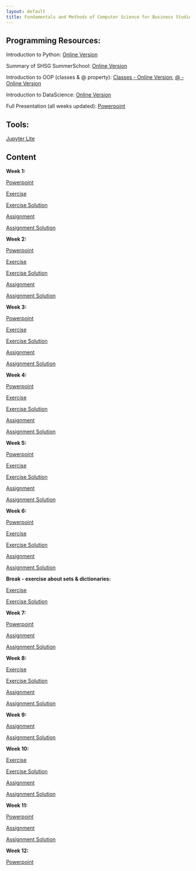 ```yaml
---
layout: default
title: Fundamentals and Methods of Computer Science for Business Studies - Exercises, Group 3
---
```



## Programming Resources:

Introduction to Python: [Online Version](https://dombbb.github.io/cs-hs22/lab?path=repetition%2FGMI+2022+-+Introduction+to+Python.ipynb)

Summary of SHSG SummerSchool: [Online Version](https://dombbb.github.io/cs-hs22/lab?path=repetition%2FSummerSchool2022.ipynb)

Introduction to OOP (classes & @ property): [Classes - Online Version](https://dombbb.github.io/cs-hs22/lab?path=repetition%2Foop.ipynb), [@ - Online Version](https://dombbb.github.io/cs-hs22/lab?path=repetition%2F%40property.ipynb)

Introduction to DataScience: [Online Version](https://dombbb.github.io/cs-hs22/lab?path=repetition%2FGMI+2022+-+Data+Science.ipynb)

Full Presentation (all weeks updated): [Powerpoint](https://view.officeapps.live.com/op/view.aspx?src=https://dombbb.github.io/presentation/Presentation.pptx)
    

## Tools:

[Jupyter Lite](https://dombbb.github.io/cs-hs22)


## Content

**Week 1:**

[Powerpoint](https://view.officeapps.live.com/op/view.aspx?src=https://dombbb.github.io/presentation/Presentation_W1.pptx)

[Exercise](https://dombbb.github.io/cs-hs22/lab?path=weekly%2FWeek1.ipynb)

[Exercise Solution](https://dombbb.github.io/cs-hs22/lab?path=weekly%2FWeek1_Solution.ipynb)

[Assignment](https://dombbb.github.io/cs-hs22/lab?path=assignments%2FAssignment_01.ipynb)

[Assignment Solution](https://dombbb.github.io/cs-hs22/lab?path=assignments%2FAssignment_01_Solution.ipynb)

**Week 2:**

[Powerpoint](https://view.officeapps.live.com/op/view.aspx?src=https://dombbb.github.io/presentation/Presentation_W2.pptx)

[Exercise](https://dombbb.github.io/cs-hs22/lab?path=weekly%2FWeek2.ipynb)

[Exercise Solution](https://dombbb.github.io/cs-hs22/lab?path=weekly%2FWeek2_Solution.ipynb)

[Assignment](https://dombbb.github.io/cs-hs22/lab?path=assignments%2FAssignment_02.ipynb)

[Assignment Solution](https://dombbb.github.io/cs-hs22/lab?path=assignments%2FAssignment_02_Solution.ipynb)

**Week 3:**

[Powerpoint](https://view.officeapps.live.com/op/view.aspx?src=https://dombbb.github.io/presentation/Presentation_W3.pptx)

[Exercise](https://dombbb.github.io/cs-hs22/lab?path=weekly%2FWeek3.ipynb)

[Exercise Solution](https://dombbb.github.io/cs-hs22/lab?path=weekly%2FWeek3_Solution.ipynb)

[Assignment](https://dombbb.github.io/cs-hs22/lab?path=assignments%2FAssignment_03.ipynb)

[Assignment Solution](https://dombbb.github.io/cs-hs22/lab?path=assignments%2FAssignment_03_Solution.ipynb)

**Week 4:**

[Powerpoint](https://view.officeapps.live.com/op/view.aspx?src=https://dombbb.github.io/presentation/Presentation_W4.pptx)

[Exercise](https://dombbb.github.io/cs-hs22/lab?path=weekly%2FWeek4.ipynb)

[Exercise Solution](https://dombbb.github.io/cs-hs22/lab?path=weekly%2FWeek4_Solution.ipynb)

[Assignment](https://dombbb.github.io/cs-hs22/lab?path=assignments%2FAssignment_04.ipynb)

[Assignment Solution](https://dombbb.github.io/cs-hs22/lab?path=assignments%2FAssignment_04_Solution.ipynb)

**Week 5:**

[Powerpoint](https://view.officeapps.live.com/op/view.aspx?src=https://dombbb.github.io/presentation/Presentation_W5.pptx)

[Exercise](https://dombbb.github.io/cs-hs22/lab?path=weekly%2FWeek5.ipynb)

[Exercise Solution](https://dombbb.github.io/cs-hs22/lab?path=weekly%2FWeek5_Solution.ipynb)

[Assignment](https://dombbb.github.io/cs-hs22/lab?path=assignments%2FAssignment_05.ipynb)

[Assignment Solution](https://dombbb.github.io/cs-hs22/lab?path=assignments%2FAssignment_05_Solution.ipynb)

**Week 6:**

[Powerpoint](https://view.officeapps.live.com/op/view.aspx?src=https://dombbb.github.io/presentation/Presentation_W6.pptx)

[Exercise](https://dombbb.github.io/cs-hs22/lab?path=weekly%2FWeek6.ipynb)

[Exercise Solution](https://dombbb.github.io/cs-hs22/lab?path=weekly%2FWeek6_Solution.ipynb)

[Assignment](https://dombbb.github.io/cs-hs22/lab?path=assignments%2FAssignment_06.ipynb)

[Assignment Solution](https://dombbb.github.io/cs-hs22/lab?path=assignments%2FAssignment_06_Solution.ipynb)

**Break - exercise about sets & dictionaries:**

[Exercise](https://dombbb.github.io/cs-hs22/lab?path=weekly%2FSets%26Dics.ipynb)

[Exercise Solution](https://dombbb.github.io/cs-hs22/lab?path=weekly%2FSets%26Dics_Solution.ipynb)

**Week 7:**

[Powerpoint](https://view.officeapps.live.com/op/view.aspx?src=https://dombbb.github.io/presentation/Presentation_W7.pptx)

[Assignment](https://dombbb.github.io/cs-hs22/lab?path=assignments%2FAssignment_07.ipynb)

[Assignment Solution](https://dombbb.github.io/cs-hs22/lab?path=assignments%2FAssignment_07_Solution.ipynb)

**Week 8:**

[Exercise](https://dombbb.github.io/cs-hs22/lab?path=weekly%2FWeek8.ipynb)

[Exercise Solution](https://dombbb.github.io/cs-hs22/lab?path=weekly%2FWeek8_Solution.ipynb)

[Assignment](https://dombbb.github.io/cs-hs22/lab?path=assignments%2FAssignment_08.ipynb)

[Assignment Solution](https://dombbb.github.io/cs-hs22/lab?path=assignments%2FAssignment_08_Solution.ipynb)

**Week 9:**

[Assignment](https://dombbb.github.io/cs-hs22/lab?path=assignments%2FAssignment_09.ipynb)

[Assignment Solution](https://dombbb.github.io/cs-hs22/lab?path=assignments%2FAssignment_09_Solution.ipynb)

**Week 10:**

[Exercise](https://dombbb.github.io/cs-hs22/lab?path=weekly%2FWeek10.ipynb)

[Exercise Solution](https://dombbb.github.io/cs-hs22/lab?path=weekly%2FWeek10_Solution.ipynb)

[Assignment](https://dombbb.github.io/cs-hs22/lab?path=assignments%2FAssignment_10.ipynb)

[Assignment Solution](https://dombbb.github.io/cs-hs22/lab?path=assignments%2FAssignment_10_Solution.ipynb)

**Week 11:**

[Powerpoint](https://view.officeapps.live.com/op/view.aspx?src=https://dombbb.github.io/presentation/Presentation_W11.pptx)

[Assignment](https://dombbb.github.io/cs-hs22/lab?path=assignments%2FAssignment_11.ipynb)

[Assignment Solution](https://dombbb.github.io/cs-hs22/lab?path=assignments%2FAssignment_11_Solution.ipynb)

**Week 12:**

[Powerpoint](https://view.officeapps.live.com/op/view.aspx?src=https://dombbb.github.io/presentation/Presentation_W12.pptx)
